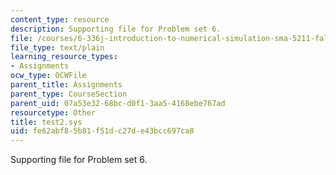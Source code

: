 ```yaml
---
content_type: resource
description: Supporting file for Problem set 6.
file: /courses/6-336j-introduction-to-numerical-simulation-sma-5211-fall-2003/fe62abf85b81f51dc27de43bcc697ca8_test2.sys
file_type: text/plain
learning_resource_types:
- Assignments
ocw_type: OCWFile
parent_title: Assignments
parent_type: CourseSection
parent_uid: 07a53e32-68bc-d0f1-3aa5-4168ebe767ad
resourcetype: Other
title: test2.sys
uid: fe62abf8-5b81-f51d-c27d-e43bcc697ca8
---
```

Supporting file for Problem set 6.